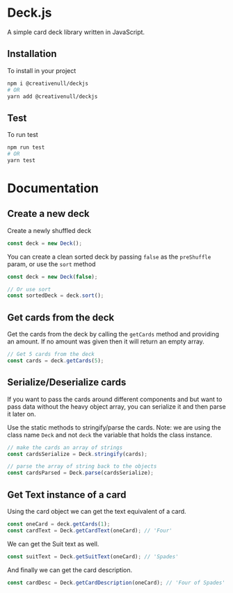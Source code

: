 # Deck.js
A simple card deck library written in JavaScript.

## Installation
To install in your project

```sh
npm i @creativenull/deckjs
# OR
yarn add @creativenull/deckjs
```

## Test
To run test

```sh
npm run test
# OR
yarn test
```

# Documentation
## Create a new deck
Create a newly shuffled deck

```js
const deck = new Deck();
```

You can create a clean sorted deck by passing `false` as the `preShuffle` param,
or use the `sort` method

```js
const deck = new Deck(false);

// Or use sort
const sortedDeck = deck.sort();
```

## Get cards from the deck
Get the cards from the deck by calling the `getCards` method and providing an amount.
If no amount was given then it will return an empty array.

```js
// Get 5 cards from the deck
const cards = deck.getCards(5);
```

## Serialize/Deserialize cards
If you want to pass the cards around different components and but want to pass data without
the heavy object array, you can serialize it and then parse it later on.

Use the static methods to stringify/parse the cards. Note: we are using the class name `Deck`
and not `deck` the variable that holds the class instance.

```js
// make the cards an array of strings
const cardsSerialize = Deck.stringify(cards);

// parse the array of string back to the objects
const cardsParsed = Deck.parse(cardsSerialize);
```

## Get Text instance of a card
Using the card object we can get the text equivalent of a card.

```js
const oneCard = deck.getCards(1);
const cardText = Deck.getCardText(oneCard); // 'Four'
```

We can get the Suit text as well.

```js
const suitText = Deck.getSuitText(oneCard); // 'Spades'
```

And finally we can get the card description.

```js
const cardDesc = Deck.getCardDescription(oneCard); // 'Four of Spades'
```
